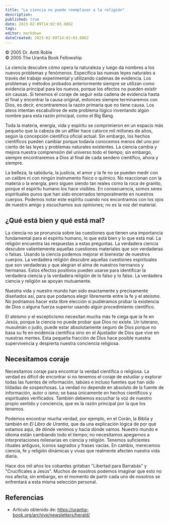 ```yaml
---
title: "La ciencia no puede reemplazar a la religión"
description: 
published: true
date: 2023-02-09T14:02:03.086Z
tags: 
editor: markdown
dateCreated: 2023-02-09T14:02:03.086Z
---
```


<p class="v-card v-sheet theme--light grey lighten-3 px-2">© 2005 Dr. Antti Roble<br>© 2005 The Urantia Book Fellowship</p>

La ciencia descubre cómo opera la naturaleza y luego da nombres a los nuevos problemas y fenómenos. Especifica las nuevas leyes naturales a través del trabajo experimental y utilizando cadenas de evidencia. Los problemas y métodos probados anteriormente siempre se utilizan como evidencia principal para los nuevos, porque los efectos no pueden existir sin causas. Si tenemos el coraje de seguir esta cadena de evidencia hasta el final y encontrar la causa original, entonces siempre terminaremos con Dios, es decir, encontraremos la razón primaria que no tiene causa. Los ateos intentan escabullirse de este problema lógico inventando algún nombre para esta razón principal, como el Big Bang.

Toda la materia, energía, vida y espíritu se comprimieron en un espacio más pequeño que la cabeza de un alfiler hace catorce mil millones de años, según la concepción científica oficial actual. Sin embargo, los hechos científicos pueden cambiar porque todavía conocemos menos del uno por ciento de las leyes y problemas naturales existentes. La ciencia cambia y mejora nuestra comprensión del universo todo el tiempo; sin embargo, siempre encontraremos a Dios al final de cada sendero científico, ahora y siempre.

La belleza, la sabiduría, la justicia, el amor y la fe no se pueden medir con un calibre ni con ningún instrumento físico o químico. No reaccionan con la materia o la energía, pero siguen siendo tan reales como la roca de granito, porque el espíritu humano los hace visibles. En consecuencia, somos seres espirituales puros que han sido encerrados temporalmente en nuestros cuerpos. Podemos notar este espíritu cuando nos encontramos con los ojos de nuestro amigo y escuchamos sus opiniones; no es la voz del material.

## ¿Qué está bien y qué está mal?

La ciencia no se pronuncia sobre las cuestiones que tienen una importancia fundamental para el espíritu humano, lo que está bien y lo que está mal. La religión encuentra las respuestas a estas preguntas. La verdadera ciencia descubre valientemente aquellas cuestiones materiales que son verdaderas o falsas. Usando la ciencia podemos mejorar el bienestar de nuestros cuerpos. La verdadera religión descubre aquellas cuestiones espirituales que son verdaderas y que alegran el alma de nuestros hermanos y hermanas. Estos efectos positivos pueden usarse para identificar la verdadera ciencia y la verdadera religión de lo falso y lo falso. La verdadera ciencia y religión se apoyan mutuamente.

Nuestra vida y nuestro mundo han sido exactamente y precisamente diseñados así, para que podamos elegir libremente entre la fe y el ateísmo. No podríamos hacer esta libre elección si pudiéramos probar la existencia de Dios o alguna fuerza superior usando algún procedimiento científico.

El ateísmo y el escepticismo necesitan mucha más fe ciega que la fe en Jesús, porque la ciencia no puede probar que Dios no existe. Un luterano, musulmán o judío, puede estar absolutamente seguro de Dios porque no basa su fe en evidencia científica sino en el Ajustador de Dios que vive en nuestras mentes. Esta pequeña fracción de Dios hace posible nuestra supervivencia y despierta nuestra conciencia religiosa.

## Necesitamos coraje

Necesitamos coraje para encontrar la verdad científica o religiosa. La verdad es difícil de encontrar si no tenemos el coraje de estudiar y explorar todas las fuentes de información, tabúes e incluso fuentes que han sido tildadas de sospechosas. La verdad no depende en absoluto de la fuente de información, autor o ismo; se basa únicamente en hechos científicos y espirituales verificados. También debemos escuchar la voz de nuestro propio sentido y conciencia, que es la razón principal por la que los tenemos.

Podemos encontrar mucha verdad, por ejemplo, en el Corán, la Biblia y también en _El Libro de Urantia_, que da una explicación lógica de por qué estamos aquí, de dónde venimos y hacia dónde vamos. Nuestro mundo e idioma están cambiando todo el tiempo; no necesitamos apegarnos a interpretaciones milenarias en ciencia y religión. Tenemos suficientes rituales antiguos, iconos sagrados y frases vacías. En cambio, merecemos ciencia, fe y religión dinámicas y vivas que realmente afecten nuestra vida diaria.

Hace dos mil años los cobardes gritaban "Libertad para Barrabás" y "Crucifícales a Jesús". Muchos de nosotros podemos imaginar que esto no nos afecta; sin embargo, en el momento de partir cada uno de nosotros se enfrentará a esta misma selección personal.




## Referencias

- Artículo obtenido de: https://urantia-book.org/archive/newsletters/herald/